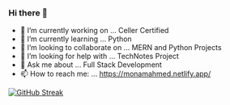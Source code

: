 ### Hi there 👋

- 🔭 I’m currently working on ... Celler Certified
- 🌱 I’m currently learning ... Python
- 👯 I’m looking to collaborate on ... MERN and Python Projects
- 🤔 I’m looking for help with ...  TechNotes Project
- 💬 Ask me about ... Full Stack Development 
- 📫 How to reach me: ... https://monamahmed.netlify.app/
<!--
- ⚡ Fun fact: ...  Playin
-->

[![GitHub Streak](https://streak-stats.demolab.com?user=Monam-Ahmed&theme=dark)](https://git.io/streak-stats)
